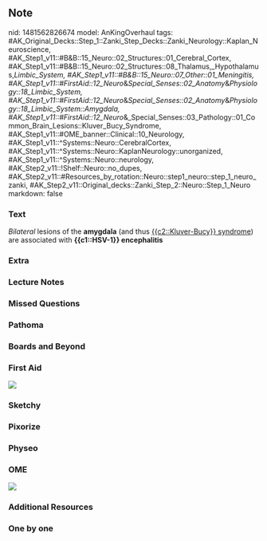 ## Note
nid: 1481562826674
model: AnKingOverhaul
tags: #AK_Original_Decks::Step_1::Zanki_Step_Decks::Zanki_Neurology::Kaplan_Neuroscience, #AK_Step1_v11::#B&B::15_Neuro::02_Structures::01_Cerebral_Cortex, #AK_Step1_v11::#B&B::15_Neuro::02_Structures::08_Thalamus,_Hypothalamus,_Limbic_System, #AK_Step1_v11::#B&B::15_Neuro::07_Other::01_Meningitis, #AK_Step1_v11::#FirstAid::12_Neuro_&_Special_Senses::02_Anatomy_&_Physiology::18_Limbic_System, #AK_Step1_v11::#FirstAid::12_Neuro_&_Special_Senses::02_Anatomy_&_Physiology::18_Limbic_System::Amygdala, #AK_Step1_v11::#FirstAid::12_Neuro_&_Special_Senses::03_Pathology::01_Common_Brain_Lesions::Kluver_Bucy_Syndrome, #AK_Step1_v11::#OME_banner::Clinical::10_Neurology, #AK_Step1_v11::^Systems::Neuro::CerebralCortex, #AK_Step1_v11::^Systems::Neuro::KaplanNeurology::unorganized, #AK_Step1_v11::^Systems::Neuro::neurology, #AK_Step2_v11::!Shelf::Neuro::no_dupes, #AK_Step2_v11::#Resources_by_rotation::Neuro::step1_neuro::step_1_neuro_zanki, #AK_Step2_v11::Original_decks::Zanki_Step_2::Neuro::Step_1_Neuro
markdown: false

### Text
<div>
  <i>Bilateral</i> lesions of the <b>amygdala</b> (and thus
  <u>{{c2::Kluver-Bucy}} syndrome</u>) are associated with
  <b>{{c1::HSV-1}} encephalitis</b>
</div>

### Extra


### Lecture Notes


### Missed Questions


### Pathoma


### Boards and Beyond


### First Aid
<img src="tmpHJY_CY.png">

### Sketchy


### Pixorize


### Physeo


### OME
<div class="ome-widget">
  <a href=
  "https://onlinemeded.org/spa/neurology?ref=anki"><img src="_OME_AnkiFlashcards_Topic_4.png"></a>
</div>

### Additional Resources


### One by one

